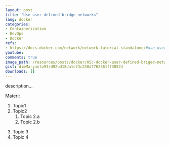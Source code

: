 ```yaml
---
layout: post
title: "Use user-defined bridge networks"
lang: docker
categories:
- Containerization
- DevOps
- Docker
refs: 
- https://docs.docker.com/network/network-tutorial-standalone/#use-user-defined-bridge-networks
youtube: 
comments: true
image_path: /resources/posts/docker/05c-docker-user-defined-briged-network
gist: dimMaryanto93/d92bd18da1c73c230d7762361f738524
downloads: []
---
```



description...

Materi: 

1. Topic1
2. Topic2
    1. Topic 2.a
    2. Topic 2.b
<!--more-->
3. Topic 3
4. Topic 4